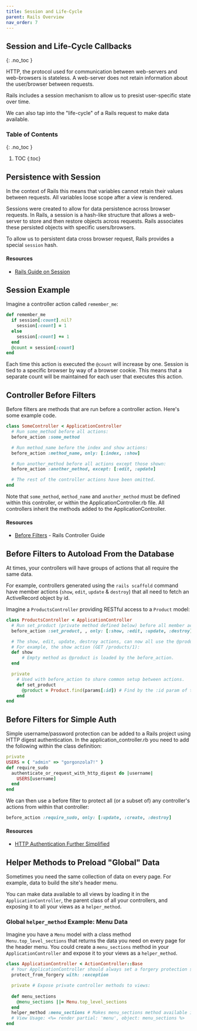 ```yaml
---
title: Session and Life-Cycle
parent: Rails Overview
nav_order: 7
---
```


<!--prettier-ignore-start-->
## Session and Life-Cycle Callbacks
{: .no_toc }

HTTP, the protocol used for communication between web-servers and web-browsers is stateless. A web-server does not retain information about the user/browser between requests.

Rails includes a session mechanism to allow us to presist user-specific state over time.

We can also tap into the "life-cycle" of a Rails request to make data available.

### Table of Contents
{: .no_toc }  

1. TOC
{:toc}

<!--prettier-ignore-end-->

## Persistence with Session

In the context of Rails this means that variables cannot retain their values between requests. All variables loose scope after a view is rendered.

Sessions were created to allow for data persistence across browser requests. In Rails, a session is a hash-like structure that allows a web-server to store and then restore objects across requests. Rails associates these persisted objects with specific users/browsers.

To allow us to persistent data cross browser request, Rails provides a special `session` hash.

#### Resources

- [Rails Guide on Session](http://guides.rubyonrails.org/action_controller_overview.html#session)

## Session Example

Imagine a controller action called `remember_me`:

```ruby
def remember_me
  if session[:count].nil?
    session[:count] = 1
  else
    session[:count] += 1
  end
  @count = session[:count]
end
```

Each time this action is executed the `@count` will increase by one. Session is tied to a specific browser by way of a browser cookie. This means that a separate count will be maintained for each user that executes this action.

## Controller Before Filters

Before filters are methods that are run before a controller action. Here's some example code.

```ruby
class SomeController < ApplicationController
  # Run some_method before all actions:
  before_action :some_method

  # Run method_name before the index and show actions:
  before_action :method_name, only: [:index, :show]

  # Run another_method before all actions except those shown:
  before_action :another_method, except: [:edit, :update]

  # The rest of the controller actions have been omitted.
end
```

Note that `some_method`, `method_name` and `another_method` must be defined within this controller, or within the ApplicationController.rb file. All controllers inherit the methods added to the ApplicationController.

#### Resources

- [Before Filters](http://guides.rubyonrails.org/action_controller_overview.html#filters) - Rails Controller Guide

## Before Filters to Autoload From the Database

At times, your controllers will have groups of actions that all require the same data. 

For example, controllers generated using the `rails scaffold` command have member actions (`show`, `edit`, `update` & `destroy`) that all need to fetch an ActiveRecord object by id.

Imagine a `ProductsController` providing RESTful access to a `Product` model:

```ruby
class ProductsController < ApplicationController
  # Run set_product (private method defined below) before all member actions:
  before_action :set_product, , only: [:show, :edit, :update, :destroy]

  # The show, edit, update, destroy actions, can now all use the @product fetched below.
  # For example, the show action (GET /products/1):
  def show
      # Empty method as @product is loaded by the before_action.
  end

  private
    # Used with before_action to share common setup between actions.
    def set_product
      @product = Product.find(params[:id]) # Find by the :id param of the GET route.
    end
end
```

## Before Filters for Simple Auth

Simple username/password protection can be added to a Rails project using HTTP digest authentication. In the application_controller.rb you need to add the following within the class definition:

```ruby
private
USERS = { "admin" => "gorgonzola7!" }
def require_sudo
  authenticate_or_request_with_http_digest do |username|
    USERS[username]
  end
end
```

We can then use a before filter to protect all (or a subset of) any controller's actions from within that controller:

```ruby
before_action :require_sudo, only: [:update, :create, :destroy]
```

#### Resources

- [HTTP Authentication Further Simplified](http://guides.rubyonrails.org/action_controller_overview.html#http-authentications)

## Helper Methods to Preload "Global" Data

Sometimes you need the same collection of data on every page. For example, data to build the site's header menu.

You can make data available to all views by loading it in the `ApplicationController`, the parent class of all your controllers, and exposing it to all your views as a `helper_method`.

### Global `helper_method` Example: Menu Data

Imagine you have a `Menu` model with a class method `Menu.top_level_sections` that returns the data you need on every page for the header menu. You could create a `menu_sections` method in your `ApplicationController` and expose it to your views as a `helper_method`.

```ruby
class ApplicationController < ActionController::Base
  # Your ApplicationController should always set a forgery protection scheme.
  protect_from_forgery with: :exception 

  private # Expose private controller methods to views:
  
  def menu_sections
    @menu_sections ||= Menu.top_level_sections
  end
  helper_method :menu_sections # Makes menu_sections method available in all views.
  # View Usage: <%= render partial: 'menu', object: menu_sections %>
end
```
